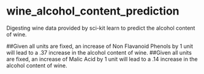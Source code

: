 # wine_alcohol_content_prediction
Digesting wine data provided by sci-kit learn to predict the alcohol content of wine. 

##Given all units are fixed, an increase of Non Flavanoid Phenols by 1 unit will lead to a .37 increase in the alcohol content of wine. 
##Given all units are fixed, an increase of Malic Acid by 1 unit will lead to a .14 increase in the alcohol content of wine. 

